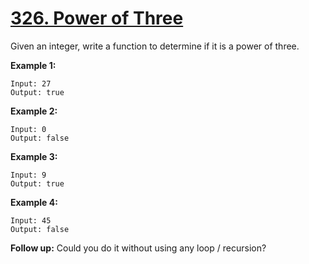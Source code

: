 # [326. Power of Three](https://leetcode.com/problems/power-of-three/)

Given an integer, write a function to determine if it is a power of three.

**Example 1:**

    Input: 27
    Output: true

**Example 2:**

    Input: 0
    Output: false

**Example 3:**

    Input: 9
    Output: true

**Example 4:**

    Input: 45
    Output: false

**Follow up:**
Could you do it without using any loop / recursion?
